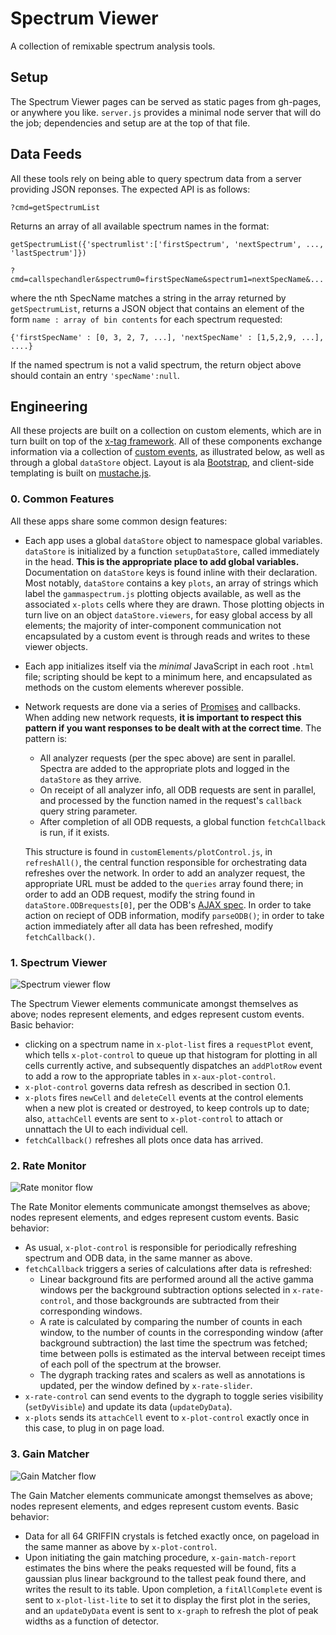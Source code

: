 Spectrum Viewer
===============

A collection of remixable spectrum analysis tools.

## Setup

The Spectrum Viewer pages can be served as static pages from gh-pages, or anywhere you like. `server.js` provides a minimal node server that will do the job; dependencies and setup are at the top of that file.

## Data Feeds

All these tools rely on being able to query spectrum data from a server providing JSON reponses. The expected API is as follows:

`?cmd=getSpectrumList`

Returns an array of all available spectrum names in the format:
```
getSpectrumList({'spectrumlist':['firstSpectrum', 'nextSpectrum', ..., 'lastSpectrum']})
```

`?cmd=callspechandler&spectrum0=firstSpecName&spectrum1=nextSpecName&...`

where the nth SpecName matches a string in the array returned by `getSpectrumList`, returns a JSON object that contains an element of the form `name : array of bin contents` for each spectrum requested:

```
{'firstSpecName' : [0, 3, 2, 7, ...], 'nextSpecName' : [1,5,2,9, ...], ....}
```

If the named spectrum is not a valid spectrum, the return object above should contain an entry `'specName':null`.

## Engineering

All these projects are built on a collection on custom elements, which are in turn built on top of the [x-tag framework](https://x-tag.readme.io/). All of these components exchange information via a collection of [custom events](https://developer.mozilla.org/en-US/docs/Web/Guide/Events/Creating_and_triggering_events), as illustrated below, as well as through a global `dataStore` object. Layout is ala [Bootstrap](http://getbootstrap.com/), and client-side templating is built on [mustache.js](https://github.com/janl/mustache.js/).

### 0. Common Features

All these apps share some common design features:

 - Each app uses a global `dataStore` object to namespace global variables. `dataStore` is initialized by a function `setupDataStore`, called immediately in the head. **This is the appropriate place to add global variables.** Documentation on `dataStore` keys is found inline with their declaration. Most notably, `dataStore` contains a key `plots`, an array of strings which label the `gammaspectrum.js` plotting objects available, as well as the associated `x-plots` cells where they are drawn. Those plotting objects in turn live on an object `dataStore.viewers`, for easy global access by all elements; the majority of inter-component communication not encapsulated by a custom event is through reads and writes to these viewer objects.
 - Each app initializes itself via the *minimal* JavaScript in each root `.html` file; scripting should be kept to a minimum here, and encapsulated as methods on the custom elements wherever possible.
 - Network requests are done via a series of [Promises](https://developer.mozilla.org/en/docs/Web/JavaScript/Reference/Global_Objects/Promise) and callbacks. When adding new network requests, **it is important to respect this pattern if you want responses to be dealt with at the correct time**. The pattern is:
   - All analyzer requests (per the spec above) are sent in parallel. Spectra are added to the appropriate plots and logged in the `dataStore` as they arrive.
   - On receipt of all analyzer info, all ODB requests are sent in parallel, and processed by the function named in the request's `callback` query string parameter.
   - After completion of all ODB requests, a global function `fetchCallback` is run, if it exists.

   This structure is found in `customElements/plotControl.js`, in `refreshAll()`, the central function responsible for orchestrating data refreshes over the network. In order to add an analyzer request, the appropriate URL must be added to the `queries` array found there; in order to add an ODB request, modify the string found in `dataStore.ODBrequests[0]`, per the ODB's [AJAX spec](https://midas.triumf.ca/MidasWiki/index.php/AJAX). In order to take action on reciept of ODB information, modify `parseODB()`; in order to take action immediately after all data has been refreshed, modify `fetchCallback()`.

### 1. Spectrum Viewer

![Spectrum viewer flow](img/spectrumViewer-flow.png)

The Spectrum Viewer elements communicate amongst themselves as above; nodes represent elements, and edges represent custom events. Basic behavior:

 - clicking on a spectrum name in `x-plot-list` fires a `requestPlot` event, which tells `x-plot-control` to queue up that histogram for plotting in all cells currently active, and subsequently dispatches an `addPlotRow` event to add a row to the appropriate tables in `x-aux-plot-control`.
 - `x-plot-control` governs data refresh as described in section 0.1.
 - `x-plots` fires `newCell` and `deleteCell` events at the control elements when a new plot is created or destroyed, to keep controls up to date; also, `attachCell` events are sent to `x-plot-control` to attach or unnattach the UI to each individual cell.
 - `fetchCallback()` refreshes all plots once data has arrived.

### 2. Rate Monitor

![Rate monitor flow](img/rateMonitor-flow.png)

The Rate Monitor elements communicate amongst themselves as above; nodes represent elements, and edges represent custom events. Basic behavior:

 - As usual, `x-plot-control` is responsible for periodically refreshing spectrum and ODB data, in the same manner as above.
 - `fetchCallback` triggers a series of calculations after data is refreshed:
   - Linear background fits are performed around all the active gamma windows per the background subtraction options selected in `x-rate-control`, and those backgrounds are subtracted from their corresponding windows.
   - A rate is calculated by comparing the number of counts in each window, to the number of counts in the corresponding window (after background subtraction) the last time the spectrum was fetched; time between polls is estimated as the interval between receipt times of each poll of the spectrum at the browser.
   - The dygraph tracking rates and scalers as well as annotations is updated, per the window defined by `x-rate-slider`.
 - `x-rate-control` can send events to the dygraph to toggle series visibility (`setDyVisible`) and update its data (`updateDyData`).
 - `x-plots` sends its `attachCell` event to `x-plot-control` exactly once in this case, to plug in on page load.

### 3. Gain Matcher

![Gain Matcher flow](img/gainMatcher-flow.png)

The Gain Matcher elements communicate amongst themselves as above; nodes represent elements, and edges represent custom events. Basic behavior:

 - Data for all 64 GRIFFIN crystals is fetched exactly once, on pageload in the same manner as above by `x-plot-control`.
 - Upon initiating the gain matching procedure, `x-gain-match-report` estimates the bins where the peaks requested will be found, fits a gaussian plus linear background to the tallest peak found there, and writes the result to its table. Upon completion, a `fitAllComplete` event is sent to `x-plot-list-lite` to set it to display the first plot in the series, and an `updateDyData` event is sent to `x-graph` to refresh the plot of peak widths as a function of detector.





